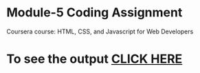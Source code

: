 # Module-5 Coding Assignment

Coursera course: HTML, CSS, and Javascript for Web Developers

# To see the output [CLICK HERE](https://dargil.github.io/HTML-CSS-and-Javascript-Course/mod2_solution/)

